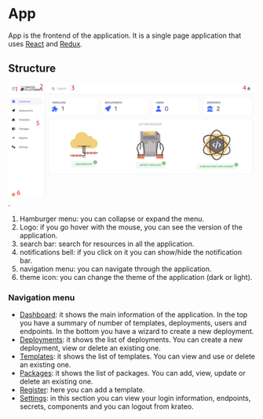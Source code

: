 # App

App is the frontend of the application. It is a single page application that uses [React](https://reactjs.org/) and [Redux](https://redux.js.org/).

## Structure

![overview](../media/app/overview.jpg).

1. Hamburger menu: you can collapse or expand the menu.
2. Logo: if you go hover with the mouse, you can see the version of the application.
3. search bar: search for resources in all the application.
4. notifications bell: if you click on it you can show/hide the notification bar.
5. navigation menu: you can navigate through the application.
6. theme icon: you can change the theme of the application (dark or light).

### Navigation menu

- [Dashboard](./app-dashboard.md): it shows the main information of the application. In the top you have a summary of number of templates, deployments, users and endpoints. In the bottom you have a wizard to create a new deployment.
- [Deployments](./app-deployments.md): it shows the list of deployments. You can create a new deployment, view or delete an existing one.
- [Templates](./app-templates.md): it shows the list of templates. You can view and use or delete an existing one.
- [Packages](./app-packages.md): it shows the list of packages. You can add, view, update or delete an existing one.
- [Register](./app-register.md): here you can add a template.
- [Settings](./app-settings.md): in this section you can view your login information, endpoints, secrets, components and you can logout from krateo.
